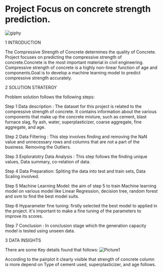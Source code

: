 # Project Focus on concrete strength prediction.
![giphy](https://user-images.githubusercontent.com/129647680/235920988-7b8cc1ce-93a0-4607-8d6e-4a403a4aa7df.gif)

1 INTRODUCTION

The Compressive Strength of Concrete determines the quality of Concrete. Project focuses on predicting the compressive strength of concrete.Concrete is the most important material in civil engineering. Compressive strength of concrete is a highly non-linear function of age and components.Goal is to develop a machine learning model to predict compressive strength accurately.

2 SOLUTION STRATERGY 

Problem solution follows the following steps:

Step 1 Data description : 
The dataset for this project is related to the compressive strength of concrete. It contains information about the various components that make up the concrete mixture, such as cement, blast furnace slag, fly ash, water, superplasticizer, coarse aggregate, fine aggregate, and age.

Step 2 Data Filtering :
This step involves finding and removing the NaN value and unnecessary rows and columns that are not a part of the business. Removing the Outliers.

Step 3 Exploratotry Data Analysis :
This step follows the finding unique values, Data summary, co-relation of data.

Step 4 Data Preparation:
Spliting the data into test and train sets, Data Scaling involved.

Step 5 Machine Learning Model:
the aim of step 5 to train Machine learning model on various model like Linear Regression, decision tree, random forest and svm to find the best model suits.

Step 6 Hyparameter fine tuning:
firstly selected the best model to applied in the project. it's important to make a fine tuning of the parameters to improve its scores.

Step 7 Conclusion :
In conclusion stage which the generation capacity model is tested using unseen data.

3 DATA INSIGHTS

There are some Key details found that follows:
![Picture1](https://user-images.githubusercontent.com/129647680/235941184-1f42a310-1c22-43b4-936b-531d8a355770.png)

According to the pairplot it clearly visible that strength of concrete column is more depend on Type of cement used, superplasticizer, and age follows. 



